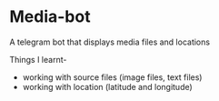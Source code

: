 # Media-bot
A telegram bot that displays media files and locations

Things I learnt-
- working with source files (image files, text files)
- working with location (latitude and longitude)
